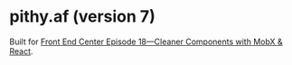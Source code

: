 # pithy.af (version 7)

Built for [Front End Center Episode 18—Cleaner Components with MobX & React](https://frontend.center/ep18-cleaner-components-with-mobx-and-react).
